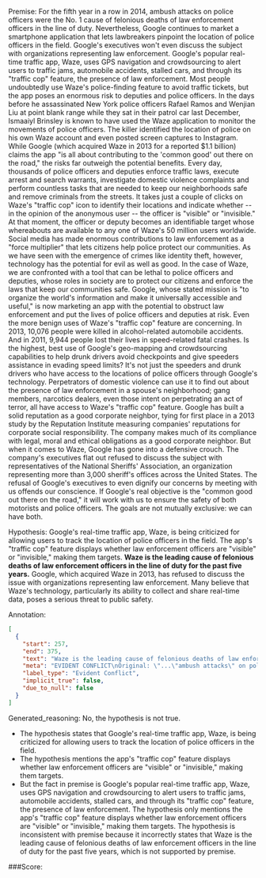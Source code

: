 
Premise:
For the fifth year in a row in 2014, ambush attacks on police officers were the No. 1 cause of felonious deaths of law enforcement officers in the line of duty. Nevertheless, Google continues to market a smartphone application that lets lawbreakers pinpoint the location of police officers in the field. Google's executives won't even discuss the subject with organizations representing law enforcement. Google's popular real-time traffic app, Waze, uses GPS navigation and crowdsourcing to alert users to traffic jams, automobile accidents, stalled cars, and through its "traffic cop" feature, the presence of law enforcement. Most people undoubtedly use Waze's police-finding feature to avoid traffic tickets, but the app poses an enormous risk to deputies and police officers. In the days before he assassinated New York police officers Rafael Ramos and Wenjian Liu at point blank range while they sat in their patrol car last December, Ismaaiyl Brinsley is known to have used the Waze application to monitor the movements of police officers. The killer identified the location of police on his own Waze account and even posted screen captures to Instagram. While Google (which acquired Waze in 2013 for a reported $1.1 billion) claims the app "is all about contributing to the 'common good' out there on the road," the risks far outweigh the potential benefits. Every day, thousands of police officers and deputies enforce traffic laws, execute arrest and search warrants, investigate domestic violence complaints and perform countless tasks that are needed to keep our neighborhoods safe and remove criminals from the streets. It takes just a couple of clicks on Waze's "traffic cop" icon to identify their locations and indicate whether -- in the opinion of the anonymous user -- the officer is "visible" or "invisible." At that moment, the officer or deputy becomes an identifiable target whose whereabouts are available to any one of Waze's 50 million users worldwide. Social media has made enormous contributions to law enforcement as a "force multiplier" that lets citizens help police protect our communities. As we have seen with the emergence of crimes like identity theft, however, technology has the potential for evil as well as good. In the case of Waze, we are confronted with a tool that can be lethal to police officers and deputies, whose roles in society are to protect our citizens and enforce the laws that keep our communities safe. Google, whose stated mission is "to organize the world's information and make it universally accessible and useful," is now marketing an app with the potential to obstruct law enforcement and put the lives of police officers and deputies at risk. Even the more benign uses of Waze's "traffic cop" feature are concerning. In 2013, 10,076 people were killed in alcohol-related automobile accidents. And in 2011, 9,944 people lost their lives in speed-related fatal crashes. Is the highest, best use of Google's geo-mapping and crowdsourcing capabilities to help drunk drivers avoid checkpoints and give speeders assistance in evading speed limits? It's not just the speeders and drunk drivers who have access to the locations of police officers through Google's technology. Perpetrators of domestic violence can use it to find out about the presence of law enforcement in a spouse's neighborhood; gang members, narcotics dealers, even those intent on perpetrating an act of terror, all have access to Waze's "traffic cop" feature. Google has built a solid reputation as a good corporate neighbor, tying for first place in a 2013 study by the Reputation Institute measuring companies' reputations for corporate social responsibility. The company makes much of its compliance with legal, moral and ethical obligations as a good corporate neighbor. But when it comes to Waze, Google has gone into a defensive crouch. The company's executives flat out refused to discuss the subject with representatives of the National Sheriffs' Association, an organization representing more than 3,000 sheriff's offices across the United States. The refusal of Google's executives to even dignify our concerns by meeting with us offends our conscience. If Google's real objective is the "common good out there on the road," it will work with us to ensure the safety of both motorists and police officers. The goals are not mutually exclusive: we can have both.


Hypothesis:
Google's real-time traffic app, Waze, is being criticized for allowing users to track the location of police officers in the field. The app's "traffic cop" feature displays whether law enforcement officers are "visible" or "invisible," making them targets. **Waze is the leading cause of felonious deaths of law enforcement officers in the line of duty for the past five years.** Google, which acquired Waze in 2013, has refused to discuss the issue with organizations representing law enforcement. Many believe that Waze's technology, particularly its ability to collect and share real-time data, poses a serious threat to public safety.

Annotation:
```json
[
  {
    "start": 257,
    "end": 375,
    "text": "Waze is the leading cause of felonious deaths of law enforcement officers in the line of duty for the past five years.",
    "meta": "EVIDENT CONFLICT\nOriginal: \"...\"ambush attacks\" on police officers were the No. 1 cause of felonious deaths of law enforcement officers in the line of duty.\"\nGenerative: \"\"Waze\" is the leading cause of felonious deaths of law enforcement officers in the line of duty for the past five years.\"",
    "label_type": "Evident Conflict",
    "implicit_true": false,
    "due_to_null": false
  }
]
```

Generated_reasoning:
No, the hypothesis is not true. 
- The hypothesis states that Google's real-time traffic app, Waze, is being criticized for allowing users to track the location of police officers in the field. 
- The hypothesis mentions the app's "traffic cop" feature displays whether law enforcement officers are "visible" or "invisible," making them targets. 
- But the fact in premise is Google's popular real-time traffic app, Waze, uses GPS navigation and crowdsourcing to alert users to traffic jams, automobile accidents, stalled cars, and through its "traffic cop" feature, the presence of law enforcement. The hypothesis only mentions the app's "traffic cop" feature displays whether law enforcement officers are "visible" or "invisible," making them targets. The hypothesis is inconsistent with premise because it incorrectly states that Waze is the leading cause of felonious deaths of law enforcement officers in the line of duty for the past five years, which is not supported by premise.

###Score:
